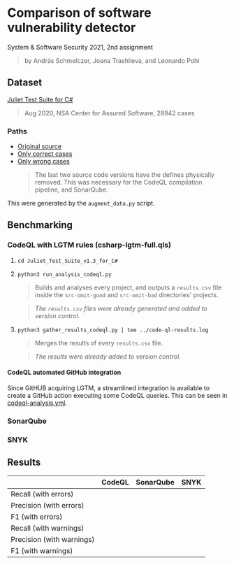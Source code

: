 # Comparison of software vulnerability detector

System & Software Security 2021, 2nd assignment

> by András Schmelczer, Joana Trashlieva, and Leonardo Pohl

## Dataset

[Juliet Test Suite for C#](https://samate.nist.gov/SRD/testsuites/juliet/Juliet_Test_Suite_v1.3_for_C%23.zip)

> Aug 2020, NSA Center for Assured Software, 28942 cases

### Paths

- [Original source](Juliet_Test_Suite_v1.3_for_C#/src)
- [Only correct cases](Juliet_Test_Suite_v1.3_for_C#/src-omit-bad)
- [Only wrong cases](Juliet_Test_Suite_v1.3_for_C#/src-omit-good)
  > The last two source code versions have the defines physically removed. This was necessary for the CodeQL compilation pipeline, and SonarQube.

This were generated by the `augment_data.py` script.

## Benchmarking

### CodeQL with LGTM rules (csharp-lgtm-full.qls)

1. `cd Juliet_Test_Suite_v1.3_for_C#`
2. `python3 run_analysis_codeql.py`

   > Builds and analyses every project, and outputs a `results.csv` file inside the `src-omit-good` and `src-omit-bad` directories' projects.

   > _The `results.csv` files were already generated and added to version control._

3. `python3 gather_results_codeql.py | tee ../code-ql-results.log`

   > Merges the results of every `results.csv` file.

   > _The results were already added to version control._

#### CodeQL automated GitHub integration

Since GitHUB acquiring LGTM, a streamlined integration is available to create a GitHub action executing some CodeQL queries. This can be seen in [codeql-analysis.yml](.github/workflows/codeql-analysis.yml).

### SonarQube

### SNYK

## Results

|                           | CodeQL | SonarQube | SNYK |
| :------------------------ | -----: | --------: | ---: |
| Recall (with errors)      |        |           |      |
| Precision (with errors)   |        |           |      |
| F1 (with errors)          |        |           |      |
| Recall (with warnings)    |        |           |      |
| Precision (with warnings) |        |           |      |
| F1 (with warnings)        |        |           |      |

###

###
